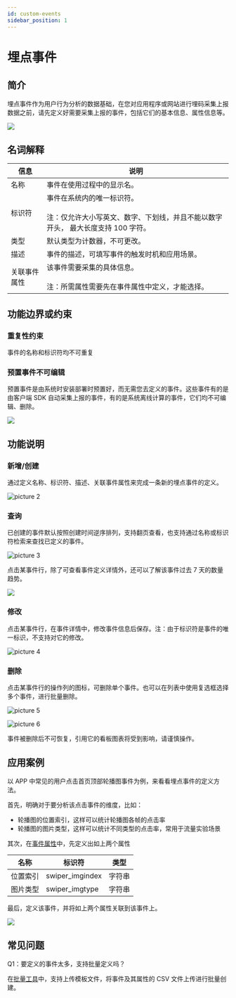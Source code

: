 ```yaml
---
id: custom-events
sidebar_position: 1
---
```


# 埋点事件

## 简介[](#jian-jie)

埋点事件作为用户行为分析的数据基础，在您对应用程序或网站进行埋码采集上报数据之前，请先定义好需要采集上报的事件，包括它们的基本信息、属性信息等。

![](/img/assets-M2qbZInaXgdm8kkNosp-MkLvFBmmrT0SdiKh72R-MkLzSSvFYrANEIPwMprimage.png)

## 名词解释[](#ming-ci-jie-shi)

| 信息         | 说明                                                                                                                |
| ------------ | ------------------------------------------------------------------------------------------------------------------- |
| 名称         | 事件在使用过程中的显示名。                                                                                          |
| 标识符       | 事件在系统内的唯一标识符。<br></br>注：仅允许大小写英文、数字、下划线，并且不能以数字开头， 最大长度支持 100 字符。 |
| 类型         | 默认类型为计数器，不可更改。                                                                                        |
| 描述         | 事件的描述，可填写事件的触发时机和应用场景。                                                                        |
| 关联事件属性 | 该事件需要采集的具体信息。<br></br>注：所需属性需要先在事件属性中定义，才能选择。                                   |

## 功能边界或约束[](#gong-neng-bian-jie-huo-yue-shu)

### 重复性约束[](#zhong-fu-xing-yue-shu)

事件的名称和标识符均不可重复

### 预置事件不可编辑[](#yu-zhi-shi-jian-bu-ke-bian-ji)

预置事件是由系统时安装部署时预置好，而无需您去定义的事件。这些事件有的是由客户端 SDK 自动采集上报的事件，有的是系统离线计算的事件，它们均不可编辑、删除。

![](/img/assets-M2qbZInaXgdm8kkNosp-MkLvFBmmrT0SdiKh72R-MkLyHHt7rUd3S7y1vhiimage.png)

## 功能说明[](#gong-neng-shuo-ming)

### 新增/创建[](#xin-zeng-chuang-jian)

通过定义名称、标识符、描述、关联事件属性来完成一条新的埋点事件的定义。

![picture 2](/img/5b7302218a7a3da6db58f5ace9a25cac8a2904a9731925c2ba79d729c2b30056_pic_1663661303299_2022-09-20.png)

### 查询[](#cha-xun)

已创建的事件默认按照创建时间逆序排列，支持翻页查看，也支持通过名称或标识符检索来查找已定义的事件。

![picture 3](/img/467a85cf510803281c97b70b1237ddb88308b815206f9d1a26a6ad8c34a66b3f_pic_1663661577850_2022-09-20.png)

点击某事件行，除了可查看事件定义详情外，还可以了解该事件过去 7 天的数量趋势。

![](/img/assets-M2qbZInaXgdm8kkNosp-Mj4GOzneVzxyp0-Oy-B-Mj4MIYHaxuClgsljcGG.png)

### 修改[](#xiu-gai)

点击某事件行，在事件详情中，修改事件信息后保存。注：由于标识符是事件的唯一标识，不支持对它的修改。

![picture 4](/img/d62bacec9043a42df8eb96a2e99852e3c0cf508265866157e7cbc0edf8c5c16a_pic_1663661613110_2022-09-20.png)

### 删除[](#shan-chu)

点击某事件行的操作列的图标，可删除单个事件。也可以在列表中使用复选框选择多个事件，进行批量删除。

![picture 5](/img/7c4daca9c05f3766186c0744f5b2599fbaf064ed533f109678be3ffb6dc46a63_pic_1663661696415_2022-09-20.png)

![picture 6](/img/9d71787ce33bd0e4ce871832de4f741c89cea5ea9bc3876614133da73a1bc2cd_pic_1663661744740_2022-09-20.png)

事件被删除后不可恢复，引用它的看板图表将受到影响，请谨慎操作。

## 应用案例[](#ying-yong-an-li)

以 APP 中常见的用户点击首页顶部轮播图事件为例，来看看埋点事件的定义方法。

首先，明确对于要分析该点击事件的维度，比如：

- 轮播图的位置索引，这样可以统计轮播图各帧的点击率
- 轮播图的图片类型，这样可以统计不同类型的点击率，常用于流量实验场景

其次，在[事件属性](../../../product-manual/data-center/event-management/event-property)中，先定义出如上两个属性

| 名称     | 标识符          | 类型   |
| -------- | --------------- | ------ |
| 位置索引 | swiper_imgindex | 字符串 |
| 图片类型 | swiper_imgtype  | 字符串 |

最后，定义该事件，并将如上两个属性关联到该事件上。

![](/img/assets-M2qbZInaXgdm8kkNosp-MjChPIe0rCI5X4MaWq8-MjCl2EMk1ZymQ0wEaW0image.png)

## 常见问题[](#chang-jian-wen-ti)

Q1：要定义的事件太多，支持批量定义吗？

在[批量工具](../../../developer-manual/toolbox/metadata-creator)中，支持上传模板文件，将事件及其属性的 CSV 文件上传进行批量创建。
